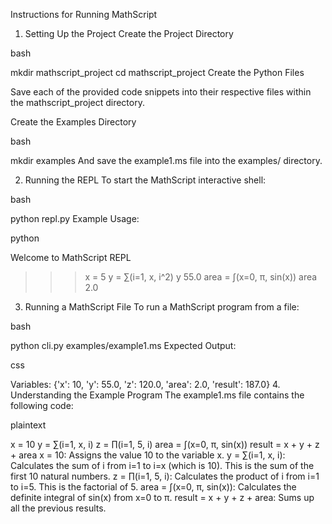 Instructions for Running MathScript
1. Setting Up the Project
Create the Project Directory

bash

mkdir mathscript_project
cd mathscript_project
Create the Python Files

Save each of the provided code snippets into their respective files within the mathscript_project directory.

Create the Examples Directory

bash

mkdir examples
And save the example1.ms file into the examples/ directory.

2. Running the REPL
To start the MathScript interactive shell:

bash

python repl.py
Example Usage:

python

Welcome to MathScript REPL
>>> x = 5
>>> y = ∑(i=1, x, i^2)
>>> y
55.0
>>> area = ∫(x=0, π, sin(x))
>>> area
2.0
3. Running a MathScript File
To run a MathScript program from a file:

bash

python cli.py examples/example1.ms
Expected Output:

css

Variables: {'x': 10, 'y': 55.0, 'z': 120.0, 'area': 2.0, 'result': 187.0}
4. Understanding the Example Program
The example1.ms file contains the following code:

plaintext

x = 10
y = ∑(i=1, x, i)
z = ∏(i=1, 5, i)
area = ∫(x=0, π, sin(x))
result = x + y + z + area
x = 10: Assigns the value 10 to the variable x.
y = ∑(i=1, x, i): Calculates the sum of i from i=1 to i=x (which is 10). This is the sum of the first 10 natural numbers.
z = ∏(i=1, 5, i): Calculates the product of i from i=1 to i=5. This is the factorial of 5.
area = ∫(x=0, π, sin(x)): Calculates the definite integral of sin(x) from x=0 to π.
result = x + y + z + area: Sums up all the previous results.
